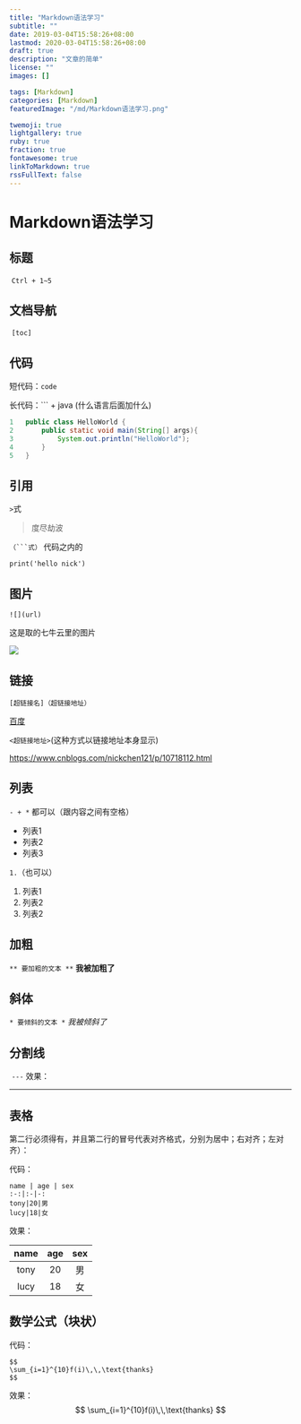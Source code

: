 ```yaml
---
title: "Markdown语法学习"
subtitle: ""
date: 2019-03-04T15:58:26+08:00
lastmod: 2020-03-04T15:58:26+08:00
draft: true
description: "文章的简单"
license: ""
images: []

tags: [Markdown]
categories: [Markdown]
featuredImage: "/md/Markdown语法学习.png"

twemoji: true
lightgallery: true
ruby: true
fraction: true
fontawesome: true
linkToMarkdown: true
rssFullText: false
---
```

# Markdown语法学习

## 标题

​	`Ctrl + 1~5`



## 文档导航	

​	`[toc]`



## 代码

短代码：`code`

长代码：``` + java (什么语言后面加什么)

```java
1 	public class HelloWorld {
2  		public static void main(String[] args){
3			System.out.println("HelloWorld");
4   	} 
5 	}
```



## 引用

`>`式

> 度尽劫波

`（```式）`  代码之内的

```
print('hello nick')
```



## 图片 

`![](url)`

这是取的七牛云里的图片

![](http://q34mxvxhj.bkt.clouddn.com/61678dc173fb6af917ae9df08302b5f3.jpg)



## 链接

`[超链接名]（超链接地址）`

[百度](http://www.baidu.com)

`<超链接地址>`(这种方式以链接地址本身显示)

<https://www.cnblogs.com/nickchen121/p/10718112.html>



## 列表

`- + *` 都可以（跟内容之间有空格）

 - 列表1
 - 列表2
 - 列表3

`1.`（也可以）

1. 列表1
2. 列表2
3. 列表2



## 加粗

`** 要加粗的文本 **`
  **我被加粗了**



  ## 斜体

  `* 要倾斜的文本 *`
   *我被倾斜了*



## 分割线
​	`---`
效果：

---



##  表格
​	第二行必须得有，并且第二行的冒号代表对齐格式，分别为居中；右对齐；左对齐）：

代码：

```
name | age | sex 
:-:|:-|-: 
tony|20|男 
lucy|18|女
```

效果：

| name | age  | sex  |
| :--: | :--: | :--: |
| tony |  20  |  男  |
| lucy |  18  |  女  |



## 数学公式（块状）

代码：

```
$$
\sum_{i=1}^{10}f(i)\,\,\text{thanks}
$$
```
效果：
$$
\sum_{i=1}^{10}f(i)\,\,\text{thanks}
$$